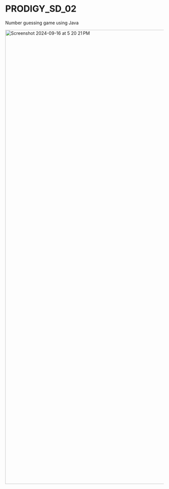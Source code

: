 # PRODIGY_SD_02
Number guessing game using Java

<img width="1440" alt="Screenshot 2024-09-16 at 5 20 21 PM" src="https://github.com/user-attachments/assets/6d48f613-7aca-4057-a3d7-1a578bed96f9">
